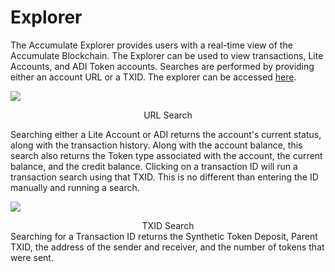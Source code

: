 # Explorer


The Accumulate Explorer provides users with a real-time view of the Accumulate Blockchain. The Explorer can be used to view transactions, Lite Accounts, and ADI Token accounts. Searches are performed by providing either an account URL or a TXID. The explorer can be accessed [here](https://explorer.accumulatenetwork.io).

![](https://files.gitbook.com/v0/b/gitbook-x-prod.appspot.com/o/spaces%2F-MhVaqCAmRpnPF2WUCP4%2Fuploads%2FMGFTfep7fN3rQQ8ugmcx%2FExplorer%20Account.png?alt=media&token=e33f948b-a97c-4f02-934d-a0c0d786e588)

<center>URL Search</center>

Searching either a Lite Account or ADI returns the account's current status, along with the transaction history.  Along with the account balance, this search also returns the Token type associated with the account, the current balance, and the credit balance. Clicking on a transaction ID will run a transaction search using that TXID. This is no different than entering the ID manually and running a search.

![](https://files.gitbook.com/v0/b/gitbook-x-prod.appspot.com/o/spaces%2F-MhVaqCAmRpnPF2WUCP4%2Fuploads%2FAokNLkFFXVJMy9qxLYbp%2FTXID%20Search.png?alt=media&token=9473de4e-b338-4f5f-baef-a01658c3cab0)
<center>TXID Search</center>
Searching for a Transaction ID returns the Synthetic Token Deposit, Parent TXID, the address of the sender and receiver, and the number of tokens that were sent.

